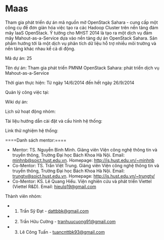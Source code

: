 Maas
====

Tham gia phát triển dự án mã nguồn mở OpenStack Sahara - cung cấp một công cụ để đơn giản hóa việc tạo ra các Hadoop Cluster trên nền tảng đám mây IaaS OpenStack. Ý tưởng cho MHST 2014 là tạo ra một dịch vụ đám mây Mahout-as-a-Service dựa vào nền tảng dự án OpenStack Sahara.  Sản phẩm  hướng tới là một dịch vụ phân tích dữ liệu hỗ trợ nhiều môi trường và nền tảng khác nhau kể cả di động.

Mã dự án: 25

Tên dự án: Tham gia phát triển PMNM OpenStack Sahara: phát triển dịch vụ Mahout-as-a-Service

Thời gian thực hiện: Từ ngày 14/6/2014 đến hết ngày 26/9/2014

Quản lý công việc tại: 

Wiki dự án: 

Lịch sử hoạt động nhóm:

Tài liệu hướng dẫn cài đặt và cấu hình hệ thống:

Link thử nghiệm hệ thống:

====Danh sách mentor:====
* Mentor: TS. Nguyễn Bình Minh. Giảng viên Viện công nghệ thông tin và truyền thông, Trường Đại học Bách Khoa Hà Nội. Email: minhnb@soict.hust.edu.vn. Homepage: http://is.hust.edu.vn/~minhnb
* Co-Mentor: TS. Trần Việt Trung. Giảng viên Viện công nghệ thông tin và truyền thông, Trường Đại học Bách Khoa Hà Nội. Email: trungtv@soict.hust.edu.vn. Homepage: http://is.hust.edu.vn/~trungtv/
* Co-Mentor: KS. Lê Quang Hiếu. Viện nghiên cứu và phát triển Viettel (Viettel R&D). Email: hieulq19@gmail.com

Thành viên nhóm:
- 1. Trần Sỹ Đạt - dattbbk@gmail.com 
- 2. Trần Hữu Cường - tranhuucuong91@gmail.com
- 3. Lê Công Tuấn - tuancnttbk93@gmail.com
